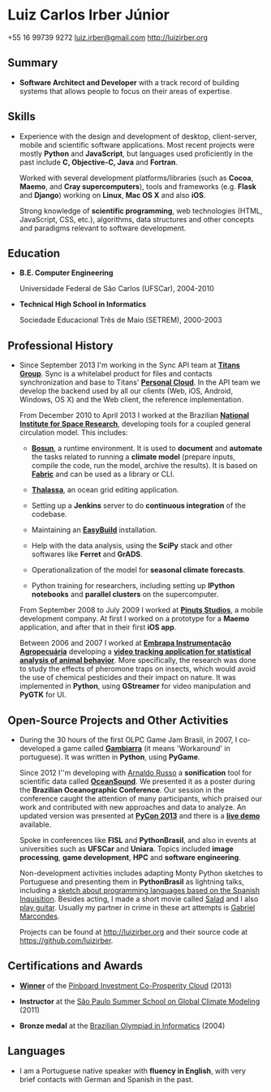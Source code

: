Luiz Carlos Irber Júnior
========================

+55 16 99739 9272
<luiz.irber@gmail.com>
<http://luizirber.org>

Summary
-------

*   **Software Architect and Developer** with a track record of building
    systems that allows people to focus on their areas of expertise.


Skills
------

*   Experience with the design and development of desktop, client-server,
    mobile and scientific software applications. Most recent projects were
    mostly **Python** and **JavaScript**, but languages used proficiently
    in the past include **C, Objective-C, Java** and **Fortran**.

    Worked with several development platforms/libraries (such as **Cocoa**,
    **Maemo**, and **Cray supercomputers**), tools and frameworks (e.g.
    **Flask** and **Django**) working on **Linux**, **Mac OS X**
    and also **iOS**.

    Strong knowledge of **scientific programming**, web technologies
    (HTML, JavaScript, CSS, etc.), algorithms, data structures and other
    concepts and paradigms relevant to software development.


Education
---------

*   **B.E. Computer Engineering**

    Universidade Federal de São Carlos (UFSCar), 2004-2010

*   **Technical High School in Informatics**

    Sociedade Educacional Três de Maio (SETREM), 2000-2003


Professional History
--------------------

*   Since September 2013 I'm working in the Sync API team at
    [**Titans Group**][22]. Sync is a whitelabel product for files and
    contacts synchronization and base to Titans' [**Personal Cloud**][23].
    In the API team we develop the backend used by all our clients (Web, iOS,
    Android, Windows, OS X) and the Web client, the reference implementation.

    From December 2010 to April 2013 I worked at the Brazilian
    [**National Institute for Space Research**][1],
    developing tools for a coupled general circulation model. This includes:

    -  [**Bosun**][2], a runtime environment. It is used to **document** and
    **automate** the tasks related to running a **climate model**
    (prepare inputs, compile the code, run the model, archive the results).
    It is based on [**Fabric**][3] and can be used as a library or CLI.

    -  [**Thalassa**][4], an ocean grid editing application.

    -  Setting up a **Jenkins** server to do **continuous integration**
    of the codebase.

    -  Maintaining an [**EasyBuild**][20] installation.

    -  Help with the data analysis, using the **SciPy** stack and other
    softwares like **Ferret** and **GrADS**.

    -  Operationalization of the model for **seasonal climate forecasts**.

    -  Python training for researchers, including setting up **IPython
    notebooks** and **parallel clusters** on the supercomputer.

    From September 2008 to July 2009 I worked at [**Pinuts Studios**][5],
    a mobile development company. At first I worked on a prototype for a
    **Maemo** application, and after that in their first **iOS app**.

    Between 2006 and 2007 I worked at [**Embrapa Instrumentação
    Agropecuária**][21] developing a [**video tracking application for
    statistical analysis of animal behavior**][6].
    More specifically, the research was done to study the effects of
    pheromone traps on insects, which would avoid the use of chemical
    pesticides and their impact on nature.
    It was implemented in **Python**, using **GStreamer** for video
    manipulation and **PyGTK** for UI.


Open-Source Projects and Other Activities
-----------------------------------------

*   During the 30 hours of the first OLPC Game Jam Brasil, in 2007, I
    co-developed a game called [**Gambiarra**][7] (it means 'Workaround'
    in portuguese). It was written in **Python**, using **PyGame**.

    Since 2012  I''m developing with [Arnaldo Russo][8] a **sonification**
    tool for scientific data called [**OceanSound**][9].
    We presented it as a poster during the **Brazilian Oceanographic
    Conference**. Our session in the conference caught the attention of many
    participants, which praised our work and contributed with new
    approaches and data to analyze.
    An updated version was presented at [**PyCon 2013**][10]
    and there is a [**live demo**][11] available.

    Spoke in conferences like **FISL** and **PythonBrasil**, and also in
    events at universities such as **UFSCar** and **Uniara**. Topics included
    **image processing**, **game development**, **HPC** and
    **software engineering**.

    Non-development activities includes adapting Monty Python sketches
    to Portuguese and presenting them in **PythonBrasil** as
    lightning talks, including a
    [sketch about programming languages based on the Spanish Inquisition][12].
    Besides acting, I made a short movie called [Salad][13] and I also
    [play guitar][14]. Usually my partner in crime in these art attempts is
    [Gabriel Marcondes][15].

    Projects can be found at <http://luizirber.org> and their source code
    at <https://github.com/luizirber>.


Certifications and Awards
-------------------------

-   [**Winner**][16] of the [Pinboard Investment Co-Prosperity Cloud][17] (2013)

-   **Instructor** at the [São Paulo Summer School on Global Climate Modeling][18] (2011)

-   **Bronze medal** at the [Brazilian Olympiad in Informatics][19] (2004)


Languages
---------

*   I am a Portuguese native speaker with **fluency in English**, with very
    brief contacts with German and Spanish in the past.


[1]:  <http://gmao.ccst.inpe.br/>
[2]:  <https://github.com/luizirber/bosun>
[3]:  <http://fabfile.org>
[4]:  <https://github.com/luizirber/thalassa>
[5]:  <http://www.pinutsstudios.com.br>
[6]:  <http://github.com/luizirber/bugbrother>
[7]:  <http://wiki.laptop.org/go/Gambiarra>
[8]:  <http://ciclotux.blogspot.com.br>
[9]:  <http://github.com/arnaldorusso/oceansound>
[10]: <https://us.pycon.org/2013/schedule/presentation/201/>
[11]: <http://ocean.datasounds.org>
[12]: <http://www.youtube.com/watch?v=IQxjlGIz2ww>
[13]: <http://www.youtube.com/watch?v=lwlBgtjeNt0>
[14]: <http://www.youtube.com/watch?v=Dg2FgY8HL5I>
[15]: <https://github.com/gabrielmarcondes>
[16]: <http://blog.pinboard.in/2013/01/pinboard_co_prosperity_winners/>
[17]: <http://static.pinboard.in/prosperity_cloud.htm>
[18]: <http://spsgcm.ccst.inpe.br/>
[19]: <http://olimpiada.ic.unicamp.br/>
[20]: <http://hpcugent.github.io/easybuild/>
[21]: <http://www.cnpdia.embrapa.br/>
[22]: <http://www.titansgroup.com.br>
[23]: <http://www.titansgroup.com.br/cloud.php>
